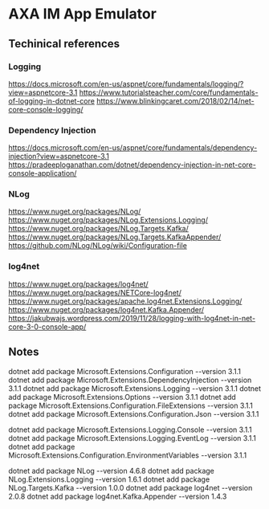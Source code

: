 # AXA IM App Emulator

## Techinical references

### Logging
https://docs.microsoft.com/en-us/aspnet/core/fundamentals/logging/?view=aspnetcore-3.1
https://www.tutorialsteacher.com/core/fundamentals-of-logging-in-dotnet-core
https://www.blinkingcaret.com/2018/02/14/net-core-console-logging/

### Dependency Injection
https://docs.microsoft.com/en-us/aspnet/core/fundamentals/dependency-injection?view=aspnetcore-3.1
https://pradeeploganathan.com/dotnet/dependency-injection-in-net-core-console-application/

### NLog
https://www.nuget.org/packages/NLog/
https://www.nuget.org/packages/NLog.Extensions.Logging/
https://www.nuget.org/packages/NLog.Targets.Kafka/
https://www.nuget.org/packages/NLog.Targets.KafkaAppender/
https://github.com/NLog/NLog/wiki/Configuration-file

### log4net
https://www.nuget.org/packages/log4net/
https://www.nuget.org/packages/NETCore-log4net/
https://www.nuget.org/packages/apache.log4net.Extensions.Logging/
https://www.nuget.org/packages/log4net.Kafka.Appender/
https://jakubwajs.wordpress.com/2019/11/28/logging-with-log4net-in-net-core-3-0-console-app/


## Notes

dotnet add package Microsoft.Extensions.Configuration --version 3.1.1
dotnet add package Microsoft.Extensions.DependencyInjection --version 3.1.1
dotnet add package Microsoft.Extensions.Logging --version 3.1.1
dotnet add package Microsoft.Extensions.Options --version 3.1.1
dotnet add package Microsoft.Extensions.Configuration.FileExtensions --version 3.1.1
dotnet add package Microsoft.Extensions.Configuration.Json --version 3.1.1

dotnet add package Microsoft.Extensions.Logging.Console --version 3.1.1
dotnet add package Microsoft.Extensions.Logging.EventLog --version 3.1.1
dotnet add package Microsoft.Extensions.Configuration.EnvironmentVariables --version 3.1.1

dotnet add package NLog --version 4.6.8
dotnet add package NLog.Extensions.Logging --version 1.6.1
dotnet add package NLog.Targets.Kafka --version 1.0.0
dotnet add package log4net --version 2.0.8
dotnet add package log4net.Kafka.Appender --version 1.4.3

